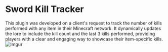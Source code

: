 # Sword Kill Tracker

This plugin was developed on a client's request to track the number of kills performed with any item in their Minecraft network. It dynamically updates the lore to include the kill count and the last 3 kills performed, providing players with a clear and engaging way to showcase their item-specific kills.
![Imgur](https://i.imgur.com/mp0mhbQ.gifv)





